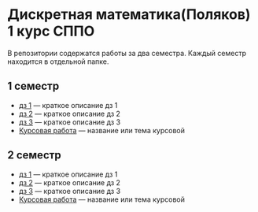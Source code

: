 # Дискретная математика(Поляков) 1 курс СППО
В репозитории содержатся работы за два семестра. Каждый семестр находится в отдельной папке.

## 1 семестр

- [дз 1](https://github.com/Blackcaf/DM/blob/main/1%20semester/%D0%94%D0%971(%D0%9C%D0%B0%D0%BD%D1%82%D1%83%D1%88).docx) — краткое описание дз 1
- [дз 2](https://github.com/Blackcaf/DM/blob/main/1%20semester/%D0%94%D0%972(%D0%9C%D0%B0%D0%BD%D1%82%D1%83%D1%88).docx) — краткое описание дз 2
- [дз 3](1%20semester/homework3) — краткое описание дз 3
- [Курсовая работа](1%20semester/coursework) — название или тема курсовой

## 2 семестр

- [дз 1](2%20semester/homework1) — краткое описание дз 1
- [дз 2](2%20semester/homework2) — краткое описание дз 2
- [дз 3](2%20semester/homework3) — краткое описание дз 3
- [Курсовая работа](2%20semester/coursework) — название или тема курсовой

